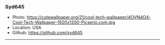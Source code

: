 ### Syd645
- Photo: https://cutewallpaper.org/21/cool-tech-wallpaper/4OVN4O4-Cool-Tech-Wallpaper-1920x1200-Picserio.com.jpg
- Location: USA
- Github: https://github.com/syd645
***
